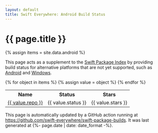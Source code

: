 ```yaml
---
layout: default
title: Swift Everywhere: Android Build Status
---
```

<h1>{{ page.title }}</h1>

{% assign items = site.data.android %}

<p>
This page acts as a supplement to the
<a href="https://swiftpackageindex.com">Swift Package Index</a>
by providing build status for alternative platforms that are not
yet supported, such as
<a href="">Android</a> and
<a href="">Windows</a>. 
<p>


<table>
<tr>
<th>Name</th>
<th>Status</th>
<th>Stars</th>
</tr>
{% for object in items %}
    <tr>
    {% assign value = object %}
    <td><a href="{{ value.repo }}">{{ value.repo }}</a></td>
    <td>{{ value.status }}</td>
    <td>{{ value.stars }}</td>
    <!--
    <td>{{ value.created }}</td>
    <td>{{ value.modified }}</td>
    -->
    </tr>
{% endfor %}
</table>

<p>
This page is automatically updated by a GitHub action running at
<a href="https://github.com/swift-everywhere/swift-package-builds">https://github.com/swift-everywhere/swift-package-builds</a>.
It was last generated at {%- page.date | date: date_format -%}.
</p>
